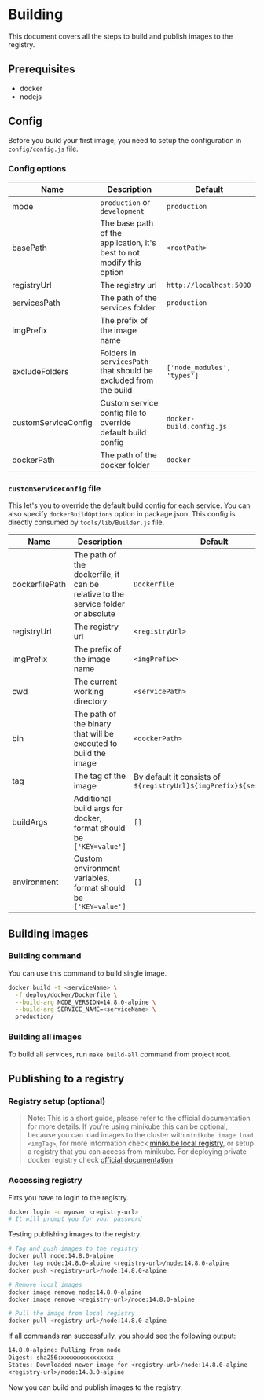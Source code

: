 # Building

This document covers all the steps to build and publish images to the registry.

## Prerequisites

- docker
- nodejs

## Config

Before you build your first image, you need to setup the configuration in `config/config.js` file.

### Config options

| Name                | Description                                                           | Default                     |
| ------------------- | --------------------------------------------------------------------- | --------------------------- |
| mode                | `production` or `development`                                         | `production`                |
| basePath            | The base path of the application, it's best to not modify this option | `<rootPath>`                |
| registryUrl         | The registry url                                                      | `http://localhost:5000`     |
| servicesPath        | The path of the services folder                                       | `production`                |
| imgPrefix           | The prefix of the image name                                          |                             |
| excludeFolders      | Folders in `servicesPath` that should be excluded from the build      | `['node_modules', 'types']` |
| customServiceConfig | Custom service config file to override default build config           | `docker-build.config.js`    |
| dockerPath          | The path of the docker folder                                         | `docker`                    |

### `customServiceConfig` file

This let's you to override the default build config for each service. You can also specify `dockerBuildOptions` option in package.json. This config is directly consumed by `tools/lib/Builder.js` file.

| Name           | Description                                                                      | Default                                                              |
| -------------- | -------------------------------------------------------------------------------- | -------------------------------------------------------------------- |
| dockerfilePath | The path of the dockerfile, it can be relative to the service folder or absolute | `Dockerfile`                                                         |
| registryUrl    | The registry url                                                                 | `<registryUrl>`                                                      |
| imgPrefix      | The prefix of the image name                                                     | `<imgPrefix>`                                                        |
| cwd            | The current working directory                                                    | `<servicePath>`                                                      |
| bin            | The path of the binary that will be executed to build the image                  | `<dockerPath>`                                                       |
| tag            | The tag of the image                                                             | By default it consists of `${registryUrl}${imgPrefix}${serviceName}` |
| buildArgs      | Additional build args for docker, format should be `['KEY=value']`               | `[]`                                                                 |
| environment    | Custom environment variables, format should be `['KEY=value']`                   | `[]`                                                                 |

## Building images

### Building command

You can use this command to build single image.

```bash
docker build -t <serviceName> \
  -f deploy/docker/Dockerfile \
  --build-arg NODE_VERSION=14.8.0-alpine \
  --build-arg SERVICE_NAME=<serviceName> \
  production/
```

### Building all images

To build all services, run `make build-all` command from project root.

## Publishing to a registry

### Registry setup (optional)

> Note: This is a short guide, please refer to the official documentation for more details. If you're using minikube this can be optional, because you can load images to the cluster with `minikube image load <imgTag>`, for more information check [minikube local registry](https://minikube.sigs.k8s.io/docs/handbook/registry/), or setup a registry that you can access from minikube. For deploying private docker registry check [official documentation](https://docs.docker.com/registry/deploying/)

### Accessing registry

Firts you have to login to the registry.

```bash
docker login -u myuser <registry-url>
# It will prompt you for your password
```

Testing publishing images to the registry.

```bash
# Tag and push images to the registry
docker pull node:14.8.0-alpine
docker tag node:14.8.0-alpine <registry-url>/node:14.8.0-alpine
docker push <registry-url>/node:14.8.0-alpine

# Remove local images
docker image remove node:14.8.0-alpine
docker image remove <registry-url>/node:14.8.0-alpine

# Pull the image from local registry
docker pull <registry-url>/node:14.8.0-alpine

```

If all commands ran successfully, you should see the following output:

```txt
14.8.0-alpine: Pulling from node
Digest: sha256:xxxxxxxxxxxxxxx
Status: Downloaded newer image for <registry-url>/node:14.8.0-alpine
<registry-url>/node:14.8.0-alpine
```

Now you can build and publish images to the registry.
